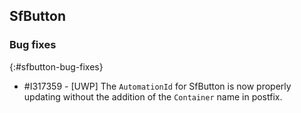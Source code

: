 ## SfButton

### Bug fixes
{:#sfbutton-bug-fixes}

* \#I317359 - [UWP] The `AutomationId` for SfButton is now properly updating without the addition of the `Container` name in postfix.